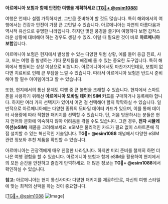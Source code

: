 **아르메니아 보험과 함께 안전한 여행을 계획하세요 [[TG💪+ @esim1088](https://t.me/s/esim1088)]**

여행은 언제나 설렘 가득하지만, 그만큼 준비해야 할 것도 많습니다. 특히 해외에서의 여행에서는 건강과 안전이 가장 큰 고민일 수 있습니다. 아르메니아는 자연의 아름다움과 역사적 유산으로 유명한 나라입니다. 하지만 멋진 풍경을 즐기며 여행하다 보면 갑작스러운 상황에 대비해야 하는 경우도 생길 수 있죠. 이럴 때 필요한 것이 바로 **아르메니아 보험**입니다.

아르메니아 보험은 현지에서 발생할 수 있는 다양한 위험 상황, 예를 들어 응급 진료, 사고, 또는 여행 중 발생하는 기타 문제들을 해결해 줄 수 있는 중요한 도구입니다. 특히 해외에서 병원비는 상상 이상으로 비쌉니다. 아르메니아에서도 마찬가지인데요, 보험이 없다면 치료비로 인해 큰 부담을 느낄 수 있습니다. 따라서 아르메니아 보험은 반드시 준비해야 할 필수 아이템이라고 할 수 있습니다.

또한, 현지에서의 통신 문제도 여행 중 큰 불편을 초래할 수 있습니다. 현지에서 스마트폰을 사용하기 위해선 **아르메니아 모바일 데이터 SIM 카드**를 구매하거나 등록해야 합니다. 하지만 여러 가지 선택지가 있어서 어떤 걸 선택해야 할지 막막하실 수 있습니다. 일반적으로 아르메니아에는 다양한 종류의 모바일 데이터 카드가 있으며, 이를 통해 데이터 사용량에 따라 적합한 패키지를 선택할 수 있습니다. 단, 처음 방문하시는 분들은 현지 언어와 문화에 익숙하지 않아 어려움을 겪을 수도 있습니다. 그런 경우, **전자 시뮬레이션(eSIM)** 제품을 고려해보세요. eSIM은 물리적인 카드가 필요 없이 스마트폰에 직접 설치할 수 있는 혁신적인 기술입니다. **TG💪+ @esim1088** 채널에서 다양한 eSIM 관련 정보와 추천 제품을 확인할 수 있습니다.

아르메니아는 관광객에게 매우 친절한 나라입니다. 하지만 미리 준비를 철저히 하면 더 나은 여행 경험을 할 수 있습니다. 아르메니아 보험과 함께 eSIM을 활용하여 현지에서의 모든 순간을 안전하고 즐겁게 만끽하세요. 더 많은 정보는 **TG💪+ @esim1088**에서 확인하실 수 있습니다.

**참고:** 아르메니아는 현지 통신사마다 다양한 패키지를 제공하므로, 자신의 여행 스타일에 맞는 최적의 선택을 하는 것이 중요합니다. 

[[TG💪+ @esim1088](https://t.me/s/esim1088) ![Image](https://i.postimg.cc/Y0z9fWf4/image.png)]
